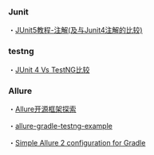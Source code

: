 ### Junit
・[JUnit5教程-注解(及与Junit4注解的比较)](https://tonydeng.github.io/2017/10/10/junit-5-annotations/)

### testng
・[JUnit 4 Vs TestNG比较](https://www.yiibai.com/testng/junit-vs-testng-comparison.html)

### Allure 
・[Allure开源框架探索](https://www.jianshu.com/p/202442454b02)

・[allure-gradle-testng-example](https://github.com/allure-examples/allure-gradle-testng-example)

・[Simple Allure 2 configuration for Gradle](https://medium.com/@rosolko/simple-allure-2-configuration-for-gradle-8cd3810658dd)
